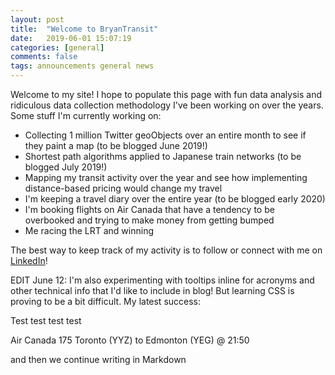 ```yaml
---
layout: post
title:  "Welcome to BryanTransit"
date:   2019-06-01 15:07:19
categories: [general]
comments: false
tags: announcements general news
---
```

Welcome to my site! I hope to populate this page with fun data analysis and ridiculous data collection methodology I've been working on over the years. Some stuff I'm currently working on:

* Collecting 1 million Twitter geoObjects over an entire month to see if they paint a map (to be blogged June 2019!)
* Shortest path algorithms applied to Japanese train networks (to be blogged July 2019!)
* Mapping my transit activity over the year and see how implementing distance-based pricing would change my travel
* I'm keeping a travel diary over the entire year (to be blogged early 2020)
* I'm booking flights on Air Canada that have a tendency to be overbooked and trying to make money from getting bumped
* Me racing the LRT and winning

The best way to keep track of my activity is to follow or connect with me on [LinkedIn](https://www.linkedin.com/in/bryan7ran/)!

EDIT June 12: I'm also experimenting with tooltips inline for acronyms and other technical info that I'd like to include in blog! But learning CSS is proving to be a bit difficult. My latest success:

Test test test test <div class="tooltip">Air Canada 175
  <span class="tooltiptext">Toronto (YYZ) to Edmonton (YEG) @ 21:50</span>
</div> and then we continue writing in Markdown

